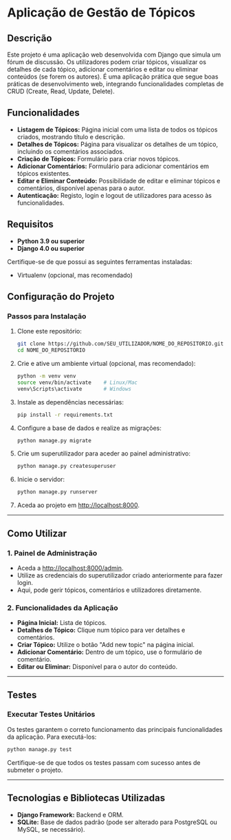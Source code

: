 # Aplicação de Gestão de Tópicos

## Descrição
Este projeto é uma aplicação web desenvolvida com Django que simula um fórum de discussão. Os utilizadores podem criar tópicos, visualizar os detalhes de cada tópico, adicionar comentários e editar ou eliminar conteúdos (se forem os autores). É uma aplicação prática que segue boas práticas de desenvolvimento web, integrando funcionalidades completas de CRUD (Create, Read, Update, Delete).

## Funcionalidades
- **Listagem de Tópicos:** Página inicial com uma lista de todos os tópicos criados, mostrando título e descrição.
- **Detalhes de Tópicos:** Página para visualizar os detalhes de um tópico, incluindo os comentários associados.
- **Criação de Tópicos:** Formulário para criar novos tópicos.
- **Adicionar Comentários:** Formulário para adicionar comentários em tópicos existentes.
- **Editar e Eliminar Conteúdo:** Possibilidade de editar e eliminar tópicos e comentários, disponível apenas para o autor.
- **Autenticação:** Registo, login e logout de utilizadores para acesso às funcionalidades.

## Requisitos
- **Python 3.9 ou superior**
- **Django 4.0 ou superior**

Certifique-se de que possui as seguintes ferramentas instaladas:
- Virtualenv (opcional, mas recomendado)

## Configuração do Projeto

### Passos para Instalação
1. Clone este repositório:
   ```bash
   git clone https://github.com/SEU_UTILIZADOR/NOME_DO_REPOSITORIO.git
   cd NOME_DO_REPOSITORIO
   ```

2. Crie e ative um ambiente virtual (opcional, mas recomendado):
   ```bash
   python -m venv venv
   source venv/bin/activate    # Linux/Mac
   venv\Scripts\activate       # Windows
   ```

3. Instale as dependências necessárias:
   ```bash
   pip install -r requirements.txt
   ```

4. Configure a base de dados e realize as migrações:
   ```bash
   python manage.py migrate
   ```

5. Crie um superutilizador para aceder ao painel administrativo:
   ```bash
   python manage.py createsuperuser
   ```

6. Inicie o servidor:
   ```bash
   python manage.py runserver
   ```

7. Aceda ao projeto em [http://localhost:8000](http://localhost:8000).

---

## Como Utilizar

### 1. Painel de Administração
- Aceda a [http://localhost:8000/admin](http://localhost:8000/admin).
- Utilize as credenciais do superutilizador criado anteriormente para fazer login.
- Aqui, pode gerir tópicos, comentários e utilizadores diretamente.

### 2. Funcionalidades da Aplicação
- **Página Inicial:** Lista de tópicos.
- **Detalhes de Tópico:** Clique num tópico para ver detalhes e comentários.
- **Criar Tópico:** Utilize o botão "Add new topic" na página inicial.
- **Adicionar Comentário:** Dentro de um tópico, use o formulário de comentário.
- **Editar ou Eliminar:** Disponível para o autor do conteúdo.

---

## Testes

### Executar Testes Unitários
Os testes garantem o correto funcionamento das principais funcionalidades da aplicação. Para executá-los:
```bash
python manage.py test
```

Certifique-se de que todos os testes passam com sucesso antes de submeter o projeto.

---

## Tecnologias e Bibliotecas Utilizadas
- **Django Framework:** Backend e ORM.
- **SQLite:** Base de dados padrão (pode ser alterado para PostgreSQL ou MySQL, se necessário).